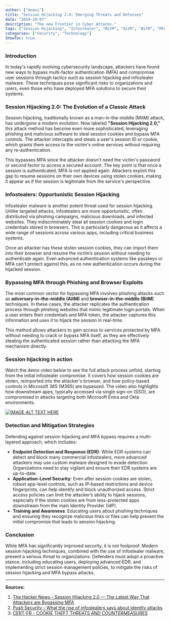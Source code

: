 ```yaml
---
author: ["Anass"]
title: "Session Hijacking 2.0: Emerging Threats and Defenses"
date: "2024-10-07"
description: "The new Frontier in Cyber Attacks."
tags: ["Session Hijacking", "Infostealer", "MitM", "AitM", "BitM", "MFA Bypass Attack"]
categories: ["Security", "Technology"]
ShowToc: true
---
```


### Introduction

In today's rapidly evolving cybersecurity landscape, attackers have found new ways to bypass multi-factor authentication (MFA) and compromise user sessions through tactics such as session hijacking and infostealer malware. These techniques pose significant risks to organizations and users, even those who have deployed MFA solutions to secure their systems.

<!--more-->

### Session Hijacking 2.0: The Evolution of a Classic Attack

Session hijacking, traditionally known as a man-in-the-middle (MitM) attack, has undergone a modern evolution. Now labeled **"Session Hijacking 2.0,"** this attack method has become even more sophisticated, leveraging phishing and malicious software to steal session cookies and bypass MFA controls. The attacker intercepts and steals a user's session ID or cookie, which grants them access to the victim's online services without requiring any re-authentication.

This bypasses MFA since the attacker doesn't need the victim's password or second factor to access a secured account. The key point is that once a session is authenticated, MFA is not applied again. Attackers exploit this gap to resume sessions on their own devices using stolen cookies, making it appear as if the session is legitimate from the service's perspective.

### Infostealers: Opportunistic Session Hijacking

Infostealer malware is another potent threat used for session hijacking. Unlike targeted attacks, infostealers are more opportunistic, often distributed via phishing campaigns, malicious downloads, and infected websites. They indiscriminately steal all session cookies and login credentials stored in browsers. This is particularly dangerous as it affects a wide range of sessions across various apps, including critical business systems.

Once an attacker has these stolen session cookies, they can import them into their browser and resume the victim’s session without needing to authenticate again. Even advanced authentication systems like passkeys or MFA can't protect against this, as no new authentication occurs during the hijacked session.

### Bypassing MFA through Phishing and Browser Exploits

The most common vector for bypassing MFA involves phishing attacks such as **adversary-in-the-middle (AitM)** and **browser-in-the-middle (BitM)** techniques. In these cases, the attacker replicates the authentication process through phishing websites that mimic legitimate login portals. When a user enters their credentials and MFA token, the attacker captures this information and uses it to hijack the session in real-time.

This method allows attackers to gain access to services protected by MFA without needing to crack or bypass MFA itself, as they are effectively stealing the authenticated session rather than attacking the MFA mechanism directly.

### Session hijacking in action

Watch the demo video below to see the full attack process unfold, starting from the initial infostealer compromise. It covers how session cookies are stolen, reimported into the attacker's browser, and how policy-based controls in Microsoft 365 (M365) are bypassed. The video also highlights how downstream apps, typically accessed via single sign-on (SSO), are compromised in attacks targeting both Microsoft Entra and Okta environments.

[![IMAGE ALT TEXT HERE](https://img.youtube.com/vi/RlSweA5UfYw/0.jpg)](https://www.youtube.com/watch?v=RlSweA5UfYw)


### Detection and Mitigation Strategies

Defending against session hijacking and MFA bypass requires a multi-layered approach, which includes:

- **Endpoint Detection and Response (EDR)**: While EDR systems can detect and block many commercial infostealers, more advanced attackers may use custom malware designed to evade detection. Organizations need to stay vigilant and ensure their EDR systems are up-to-date.
- **Application-Level Security**: Even after session cookies are stolen, robust app-level controls, such as IP-based restrictions and device fingerprints, can help identify and block unauthorized access. Strict access policies can limit the attacker’s ability to hijack sessions, especially if the stolen cookies are from less-protected apps downstream from the main Identity Provider (IdP).
- **Training and Awareness**: Educating users about phishing techniques and ensuring they recognize malicious links or files can help prevent the initial compromise that leads to session hijacking.

### Conclusion

While MFA has significantly improved security, it is not foolproof. Modern session hijacking techniques, combined with the use of infostealer malware, present a serious threat to organizations. Defenders must adopt a proactive stance, including educating users, deploying advanced EDR, and implementing strict session management policies, to mitigate the risks of session hijacking and MFA bypass attacks.

---

**Sources:**

1. [The Hacker News - Session Hijacking 2.0 — The Latest Way That Attackers are Bypassing MFA](https://thehackernews.com/2024/09/session-hijacking-20-latest-way-that.html)
2. [Push Security - What the rise of infostealers says about identity attacks](https://pushsecurity.com/blog/what-the-rise-of-infostealers-says-about-identity-attacks/)
2. [CERT-FR - COOKIE THEFT THREATS AND COUNTERMEASURES](https://www.cert.ssi.gouv.fr/uploads/CERTFR-2022-CTI-005.pdf)
